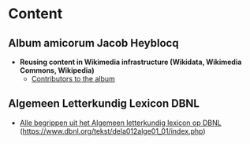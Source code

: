 # Content

## Album amicorum Jacob Heyblocq
* **Reusing content in Wikimedia infrastructure (Wikidata, Wikimedia Commons, Wikipedia)**
  * [Contributors to the album](AlbaAmicorum/AlbumAmicorumJacobHeyblocq/reuse/README.md)

## Algemeen Letterkundig Lexicon DBNL
* [Alle begrippen uit het Algemeen letterkundig lexicon op DBNL](https://kbnlwikimedia.github.io/DBNL-Algemeen-letterkundig-lexicon/all-begrippen.html) (https://www.dbnl.org/tekst/dela012alge01_01/index.php)

